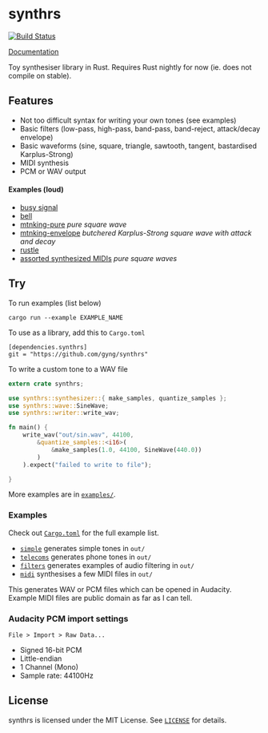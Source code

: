 # synthrs

[![Build Status](https://travis-ci.org/gyng/synthrs.svg?branch=master)](https://travis-ci.org/gyng/synthrs)

[Documentation](https://gyng.github.io/synthrs)

Toy synthesiser library in Rust. Requires Rust nightly for now (ie. does not compile on stable).

## Features

* Not too difficult syntax for writing your own tones (see examples)
* Basic filters (low-pass, high-pass, band-pass, band-reject, attack/decay envelope)
* Basic waveforms (sine, square, triangle, sawtooth, tangent, bastardised Karplus-Strong)
* MIDI synthesis
* PCM or WAV output

#### Examples (loud)

* [busy signal](https://dl.dropboxusercontent.com/u/38256631/busysignal.ogg)
* [bell](https://dl.dropboxusercontent.com/u/38256631/bell.ogg)
* [mtnking-pure](https://dl.dropboxusercontent.com/u/38256631/mountainking-puresquare.ogg) *pure square wave*
* [mtnking-envelope](https://dl.dropboxusercontent.com/u/38256631/mountainking.ogg) *butchered Karplus-Strong square wave with attack and decay*
* [rustle](https://dl.dropboxusercontent.com/u/38256631/rustle.ogg)
* [assorted synthesized MIDIs](http://sugoi.pw/samples/) *pure square waves*

## Try

To run examples (list below)

    cargo run --example EXAMPLE_NAME

To use as a library, add this to `Cargo.toml`

    [dependencies.synthrs]
    git = "https://github.com/gyng/synthrs"

To write a custom tone to a WAV file

```rust
extern crate synthrs;

use synthrs::synthesizer::{ make_samples, quantize_samples };
use synthrs::wave::SineWave;
use synthrs::writer::write_wav;

fn main() {
    write_wav("out/sin.wav", 44100,
        &quantize_samples::<i16>(
            &make_samples(1.0, 44100, SineWave(440.0))
        )
    ).expect("failed to write to file");

}
```

More examples are in [`examples/`](examples/).

### Examples

Check out [`Cargo.toml`](Cargo.toml) for the full example list.

* [`simple`](examples/simple.rs) generates simple tones in `out/`
* [`telecoms`](examples/telecoms.rs) generates phone tones in `out/`
* [`filters`](examples/filters.rs) generates examples of audio filtering in `out/`
* [`midi`](examples/midi.rs) synthesises a few MIDI files in `out/`

This generates WAV or PCM files which can be opened in Audacity. Example MIDI files are public domain as far as I can tell.

### Audacity PCM import settings

`File > Import > Raw Data...`

* Signed 16-bit PCM
* Little-endian
* 1 Channel (Mono)
* Sample rate: 44100Hz

## License

synthrs is licensed under the MIT License. See [`LICENSE`](LICENSE) for details.
